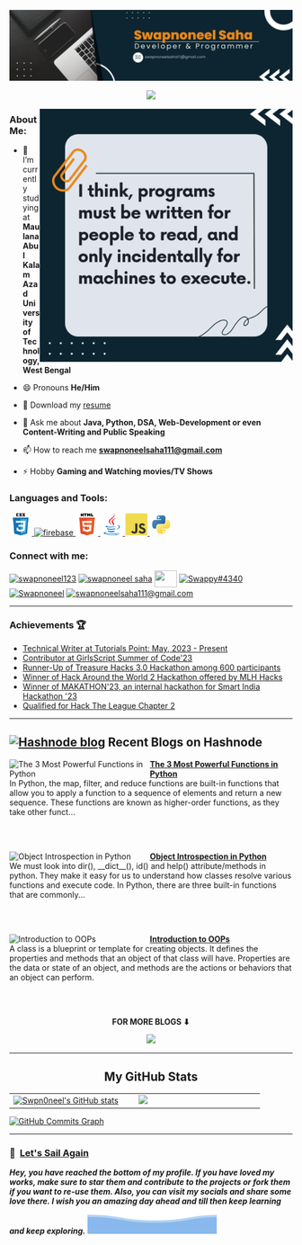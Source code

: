 [![MasterHead](https://github.com/Swpn0neel/Swpn0neel/blob/main/headBanner.png)](https://github.com/Swpn0neel)


<!-- <h2 align="center">Hi 👋, I'm Swapnoneel Saha</h2>
<h4 align="center">A passionate Front-End Developer and Open-Source Enthusiast</h4> -->
<p align="center"><img src="https://readme-typing-svg.herokuapp.com/?font=Mitr&color=E88335&size=20&center=true&vCenter=true&lines=Welcome+to+my+Profile+!!;I+am+open-minded+and+eager+to+learn;Interested+in+anything+Tech...;Check+Out+my+Blogs+on+Hashnode!!;Have+a+nice+day+ahead+!!"></p>

<!-- <br> -->

<img align="right" alt="Coding" width="450" src="https://github.com/Swpn0neel/Swpn0neel/blob/main/imageside.png"></img>


<h3 align="left">About Me:</h3>

- 🔭 I’m currently studying at **Maulana Abul Kalam Azad University of Technology, West Bengal**

- 😄 Pronouns **He/Him**

- 🌱 Download my [resume](https://docs.google.com/document/d/1c931FkeAugaefH0LcY2Irap0UOp4D9cLpyAgwjOt1ao/edit?usp=sharing)

- 💬 Ask me about **Java, Python, DSA, Web-Development or even Content-Writing and Public Speaking**

- 📫 How to reach me **swapnoneelsaha111@gmail.com**

- ⚡ Hobby **Gaming and Watching movies/TV Shows**


<h3 align="left">Languages and Tools:</h3>
<p align="left"> <a href="https://www.w3schools.com/css/" target="_blank" rel="noreferrer"> <img src="https://raw.githubusercontent.com/devicons/devicon/master/icons/css3/css3-original-wordmark.svg" alt="css3" width="40" height="40"/> </a> <a href="https://firebase.google.com/" target="_blank" rel="noreferrer"> <img src="https://www.vectorlogo.zone/logos/firebase/firebase-icon.svg" alt="firebase" width="40" height="40"/> </a> <a href="https://www.w3.org/html/" target="_blank" rel="noreferrer"> <img src="https://raw.githubusercontent.com/devicons/devicon/master/icons/html5/html5-original-wordmark.svg" alt="html5" width="40" height="40"/> </a> <a href="https://www.java.com" target="_blank" rel="noreferrer"> <img src="https://raw.githubusercontent.com/devicons/devicon/master/icons/java/java-original.svg" alt="java" width="40" height="40"/> </a> <a href="https://developer.mozilla.org/en-US/docs/Web/JavaScript" target="_blank" rel="noreferrer"> <img src="https://raw.githubusercontent.com/devicons/devicon/master/icons/javascript/javascript-original.svg" alt="javascript" width="40" height="40"/> </a> <a href="https://www.python.org" target="_blank" rel="noreferrer"> <img src="https://raw.githubusercontent.com/devicons/devicon/master/icons/python/python-original.svg" alt="python" width="40" height="40"/> </a> </p>


<h3 align="left">Connect with me:</h3>
<p align="left">
  <a href="https://twitter.com/swapnoneel123" target="blank"><img align="center" src="https://raw.githubusercontent.com/rahuldkjain/github-profile-readme-generator/master/src/images/icons/Social/twitter.svg" alt="swapnoneel123" height="30" width="40" /></a>
  <a href="https://www.linkedin.com/in/swapnoneel-saha-14a3161b6" target="blank"><img align="center" src="https://raw.githubusercontent.com/rahuldkjain/github-profile-readme-generator/master/src/images/icons/Social/linked-in-alt.svg" alt="swapnoneel saha" height="30" width="40" /></a>
  <a href="https://swapnoneel.hashnode.dev" target="blank"><img align="center" src="https://github.com/Swpn0neel/Swpn0neel/blob/main/hashnode.svg" height="30" width="40" /></a>
  <a href="https://discord.gg/Swappy#4340" target="blank"><img align="center" src="https://raw.githubusercontent.com/rahuldkjain/github-profile-readme-generator/master/src/images/icons/Social/discord.svg" alt="Swappy#4340" height="30" width="40" /></a>
  <a href="https://www.leetcode.com/Swapnoneel" target="_blank"><img align="center" src="https://raw.githubusercontent.com/rahuldkjain/github-profile-readme-generator/master/src/images/icons/Social/leet-code.svg" alt="Swapnoneel" height="30" width="40" /></a>
  <a href="mailto:swapnoneelsaha111@gmail.com" target="blank"><img align="center" src="https://img.icons8.com/color/48/null/gmail--v1.png" alt="swapnoneelsaha111@gmail.com" height="35" width"35" /></a>
</p>
<hr>


<h3 align="left">Achievements 🏆</h3> 

- <a href="https://www.linkedin.com/in/swapnoneel-saha-14a3161b6/" /> Technical Writer at Tutorials Point: May, 2023 - Present </a>
- <a href="#" /> Contributor at GirlsScript Summer of Code'23 </a>
- <a href="https://certificate.givemycertificate.com/c/95ff1f21-b87c-4fb0-b911-6ef59dbad9a6" /> Runner-Up of Treasure Hacks 3.0 Hackathon among 600 participants </a>
- <a href="https://devpost.com/software/the-magnificent-seven" /> Winner of Hack Around the World 2 Hackathon offered by MLH Hacks </a>
- <a href="#" /> Winner of MAKATHON'23, an internal hackathon for Smart India Hackathon '23 </a>
- <a href="https://hack-the-league-chapter-2.devpost.com/?ref_feature=challenge&ref_medium=your-open-hackathons&ref_content=Recently+ended" /> Qualified for Hack The League Chapter 2 </a>


<hr>
<h2> <a href="https://swapnoneel.hashnode.dev/"><img src="https://github.com/Swpn0neel/Swpn0neel/blob/main/hashnodelogo.png" title="Hashnode" alt="Hashnode blog" width="18.2"/></a> Recent Blogs on Hashnode </h2>
  
<!-- HASHNODE_BLOG:START -->

<p align="left">
<a href="https://swapnoneel.hashnode.dev//the-3-most-powerful-functions-in-python" title="The 3 Most Powerful Functions in Python"><img src="https://cdn.hashnode.com/res/hashnode/image/upload/v1676032953930/423c6240-8afe-44b2-a808-039046b21e75.png" alt="The 3 Most Powerful Functions in Python" width="250px" align="left" /></a>
<a href="https://swapnoneel.hashnode.dev//the-3-most-powerful-functions-in-python" title="The 3 Most Powerful Functions in Python"><strong>The 3 Most Powerful Functions in Python</strong></a>
<br/>In Python, the map, filter, and reduce functions are built-in functions that allow you to apply a function to a sequence of elements and return a new sequence. These functions are known as higher-order functions, as they take other funct... </p> <br> <br>


<p align="left">
<a href="https://swapnoneel.hashnode.dev//object-introspection-in-python" title="Object Introspection in Python"><img src="https://cdn.hashnode.com/res/hashnode/image/upload/v1675784694325/30be1438-56a0-4092-838e-c39c05fa9821.png" alt="Object Introspection in Python" width="250px" align="left" /></a>
<a href="https://swapnoneel.hashnode.dev//object-introspection-in-python" title="Object Introspection in Python"><strong>Object Introspection in Python</strong></a>
<br/> We must look into dir(), __dict__(), id() and help() attribute/methods in python. They make it easy for us to understand how classes resolve various functions and execute code. In Python, there are three built-in functions that are commonly... </p> <br/> <br/>


<p align="left">
<a href="https://swapnoneel.hashnode.dev/introduction-to-oops" title="Introduction to OOPs"><img src="https://cdn.hashnode.com/res/hashnode/image/upload/v1676570246544/5f991799-f333-45f2-8e48-2a229c94179a.png?w=1600&h=840&fit=crop&crop=entropy&auto=compress,format&format=webp" alt="Introduction to OOPs" width="250px" align="left" /></a>
<a href="https://swapnoneel.hashnode.dev/introduction-to-oops" title="Enumerate Function in Python"><strong>Introduction to OOPs</strong></a>
<br/>A class is a blueprint or template for creating objects. It defines the properties and methods that an object of that class will have. Properties are the data or state of an object, and methods are the actions or behaviors that an object can perform.</p> <br> <br>


<!-- <p align="left">
<a href="https://swapnoneel.hashnode.dev//exception-and-custom-errors" title="Exception Handling & Custom Errors"><img src="https://cdn.hashnode.com/res/hashnode/image/upload/v1675171166172/98524b43-25c2-4e75-b0cd-60ddd244fc78.png" alt="Exception Handling & Custom Errors" width="250px" align="left" /></a>
<a href="https://swapnoneel.hashnode.dev//exception-and-custom-errors" title="Exception Handling & Custom Errors"><strong>Exception Handling & Custom Errors</strong></a>
<br/>Exceptions and custom errors are used in programming to handle and report errors or unexpected events in a program. The purpose of raising exceptions is to signal that a problem has occurred and to transfer control to the appropriate err... </p> <br> <br>
 -->
<!-- HASHNODE_BLOG:END -->


<div align="center">
<p align="center"><b>FOR MORE BLOGS ⬇</b></p>
<p><a href="https://swapnoneel.hashnode.dev/"><img src="https://img.shields.io/badge/Hashnode-2962FF?style=for-the-badge&logo=hashnode&logoColor=white"></a></p>
</div>
 
 <hr>
 

<h2 align="center">My GitHub Stats</h2>
  </div>
  <div align="center">
    <table>
      <tr>
        <td width="45%">
          <a href="http://www.github.com/Swpn0neel"><img src="https://github-readme-stats.vercel.app/api?username=Swpn0neel&show_icons=true&hide=&count_private=true&title_color=0891b2&text_color=ffffff&icon_color=0891b2&bg_color=1c1917&hide_border=true&show_icons=true" alt="Swpn0neel's GitHub stats" /></a> 
        </td>
        <td width="45%">
          <a href="http://www.github.com/Swpn0neel"><img src="https://github-readme-streak-stats.herokuapp.com/?user=Swpn0neel&stroke=ffffff&background=1c1917&ring=0891b2&fire=0891b2&currStreakNum=ffffff&currStreakLabel=0891b2&sideNums=ffffff&sideLabels=ffffff&dates=ffffff&hide_border=true" /></a>
    </table>
      </div>
      <a href="http://www.github.com/Swapn0neel"><img src="https://github-readme-activity-graph.vercel.app/graph?username=Swpn0neel&theme=merko&bg_color=1c1917&color=ffffff&line=0891b2&point=ffffff&area_color=1c1917&area=true&hide_border=true&custom_title=GitHub%20Commits%20Graph" alt="GitHub Commits Graph" /></a>
    </td>
  </tr>

<hr>

### 🚢 &nbsp;<a href="#" class="scrollUpButton">Let's Sail Again</a>
<b> <i align="left">Hey, you have reached the bottom of my profile. If you have loved my works, make sure to star them and contribute to the projects or fork them if you want to re-use them. Also, you can visit my socials and share some love there. I wish you an amazing day ahead and till then keep learning and keep exploring.</i> </b>
<img src ="https://github.com/Swpn0neel/Swpn0neel/blob/main/assests/bottom.svg">
